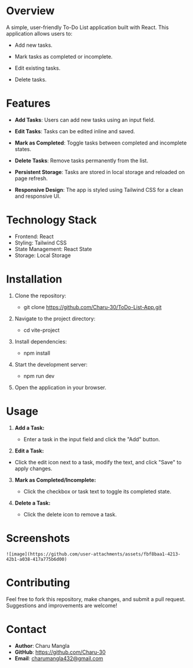 # Overview
A simple, user-friendly To-Do List application built with React. This application allows users to:

* Add new tasks.

* Mark tasks as completed or incomplete.

* Edit existing tasks.

* Delete tasks.

# Features
* **Add Tasks**: Users can add new tasks using an input field.

* **Edit Tasks**: Tasks can be edited inline and saved.

* **Mark as Completed**: Toggle tasks between completed and incomplete states.

* **Delete Tasks**: Remove tasks permanently from the list.

* **Persistent Storage**: Tasks are stored in local storage and reloaded on page refresh.

* **Responsive Design**: The app is styled using Tailwind CSS for a clean and responsive UI.

# Technology Stack
* Frontend: React
* Styling: Tailwind CSS
* State Management: React State
* Storage: Local Storage

# Installation
1. Clone the repository:
    * git clone https://github.com/Charu-30/ToDo-List-App.git

2. Navigate to the project directory:
    * cd vite-project

3. Install dependencies:
    * npm install

4. Start the development server:
    * npm run dev

5. Open the application in your browser.

# Usage
1. **Add a Task:**
   * Enter a task in the input field and click the "Add" button.

2.  **Edit a Task:**
   * Click the edit icon next to a task, modify the text, and click "Save" to apply changes.

3. **Mark as Completed/Incomplete:**
   * Click the checkbox or task text to toggle its completed state.

4. **Delete a Task:**
   * Click the delete icon to remove a task.

# Screenshots
    ![image](https://github.com/user-attachments/assets/fbf8baa1-4213-42b1-a038-417a775b6d00)

# Contributing
Feel free to fork this repository, make changes, and submit a pull request. Suggestions and improvements are welcome!

# Contact
* **Author**: Charu Mangla
* **GitHub**: https://github.com/Charu-30
* **Email**: charumangla432@gmail.com
